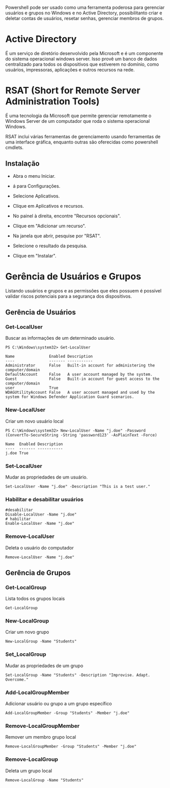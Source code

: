 Powershell pode ser usado como uma ferramenta poderosa para gerenciar usuários e grupos no Windows e no Active Directory, possibilitanto criar e deletar contas de usuários, resetar senhas, gerenciar membros de grupos.

# Active Directory
É um serviço de diretório desenvolvido pela Microsoft e é um componente do sistema operacional windows server. Isso provê um banco de dados centralizado para todos os dispositivos que estiverem no domínio, como usuários, impressoras, aplicações e outros recursos na rede.

# RSAT (Short for Remote Server Administration Tools)
É uma tecnologia da Microsoft que permite gerenciar remotamente o Windows Server de um computador que roda o sistema operacional Windows. 

RSAT inclui várias ferramentas de gerenciamento usando ferramentas de uma interface gráfica, enquanto outras são oferecidas como powershell cmdlets.

## Instalação

* Abra o menu Iniciar.

* á para Configurações.

* Selecione Aplicativos.

* Clique em Aplicativos e recursos.

* No painel à direita, encontre "Recursos opcionais".

* Clique em "Adicionar um recurso".

* Na janela que abrir, pesquise por "RSAT".

* Selecione o resultado da pesquisa.

* Clique em "Instalar".

# Gerência de Usuários e Grupos

Listando usuários e grupos e as permissões que eles possuem é possível validar riscos potenciais para a segurança dos dispositivos. 

## Gerência de Usuários 

### Get-LocalUser
Buscar as informações de um determinado usuário.
```
PS C:\Windows\system32> Get-LocalUser

Name               Enabled Description
----               ------- -----------
Administrator      False   Built-in account for administering the computer/domain
DefaultAccount     False   A user account managed by the system.
Guest              False   Built-in account for guest access to the computer/domain
user               True
WDAGUtilityAccount False   A user account managed and used by the system for Windows Defender Application Guard scenarios.
```
### New-LocalUser
Criar um novo usuário local
```
PS C:\Windows\system32> New-LocalUser -Name "j.doe" -Password (ConvertTo-SecureString -String 'password123' -AsPlainText -Force)

Name  Enabled Description
----  ------- -----------
j.doe True
```
### Set-LocalUser
Mudar as propriedades de um usuário.
```
Set-LocalUser -Name "j.doe" -Description "This is a test user."
```
### Habilitar e desabilitar usuários
```
#desabilitar
Disable-LocalUser -Name "j.doe"
# habilitar
Enable-LocalUser -Name "j.doe"
```
### Remove-LocalUser
Deleta o usuário do computador
```
Remove-LocalUser -Name "j.doe"
```

## Gerência de Grupos

### Get-LocalGroup
Lista todos os grupos locais
```
Get-LocalGroup
```

### New-LocalGroup
Criar um novo grupo
```
New-LocalGroup -Name "Students"
```
### Set_LocalGroup
Mudar as propriedades de um grupo
```
Set-LocalGroup -Name "Students" -Description "Improvise. Adapt. Overcome."
```
### Add-LocalGroupMember
Adicionar usuário ou grupo a um grupo específico
```
Add-LocalGroupMember -Group "Students" -Member "j.doe"
```
### Remove-LocalGroupMember
Remover um membro grupo local
```
Remove-LocalGroupMember -Group "Students" -Member "j.doe"
```
### Remove-LocalGroup
Deleta um grupo local
```
Remove-LocalGroup -Name "Students"
```
